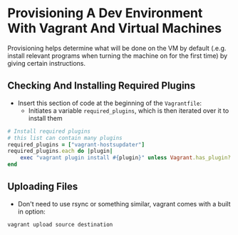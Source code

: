 # Provisioning A Dev Environment With Vagrant And Virtual Machines

Provisioning helps determine what will be done on the VM by default (.e.g. install relevant programs when turning the machine on for the first time) by giving certain instructions.


## Checking And Installing Required Plugins

* Insert this section of code at the beginning of the `Vagrantfile`:
	* Initiates a variable `required_plugins`, which is then iterated over it to install them
```ruby
# Install required plugins
# this list can contain many plugins
required_plugins = ["vagrant-hostsupdater"]
required_plugins.each do |plugin|
    exec "vagrant plugin install #{plugin}" unless Vagrant.has_plugin? plugin
end
```

## Uploading Files

* Don't need to use rsync or something similar, vagrant comes with a built in option:
```
vagrant upload source destination
```
